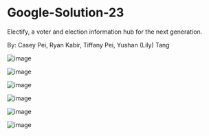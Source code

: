 # Google-Solution-23

Electify, a voter and election information hub for the next generation.

By: Casey Pei, Ryan Kabir, Tiffany Pei, Yushan (Lily) Tang

![image](https://user-images.githubusercontent.com/73092944/229997775-d864b1f3-5a9c-4cfc-a5e7-77e9e0857bdb.png)

![image](https://user-images.githubusercontent.com/73092944/229997482-4b52b41b-3701-4ecb-8fa3-050ce183b186.png)

![image](https://user-images.githubusercontent.com/73092944/229997693-41c4b1bd-1407-4bae-9851-f59b2c58a67a.png)

![image](https://user-images.githubusercontent.com/73092944/229997544-1d34cfa1-66e9-4e9e-9cbc-12838107e220.png)

![image](https://user-images.githubusercontent.com/73092944/229997591-ed37accf-e22c-4d5a-b163-0b6b55160a83.png)

![image](https://user-images.githubusercontent.com/73092944/229997637-50ad5dc6-0335-46d9-a356-feef24bc9b0a.png)
